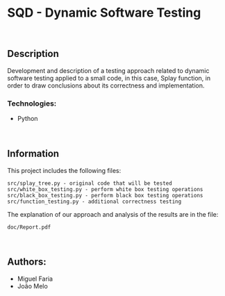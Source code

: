 # SQD - Dynamic Software Testing

<br>

## Description
Development and description of a testing approach related to dynamic software testing applied to a small code, in this case, Splay function, in order to draw conclusions about its correctness and implementation. 

### Technologies:
- Python

<br>

## Information

This project includes the following files:

	src/splay_tree.py - original code that will be tested
	src/white_box_testing.py - perform white box testing operations
	src/black_box_testing.py - perform black box testing operations
	src/function_testing.py - additional correctness testing

The explanation of our approach and analysis of the results are in the file:

	doc/Report.pdf

<br>

## Authors: 
- Miguel Faria
- João Melo